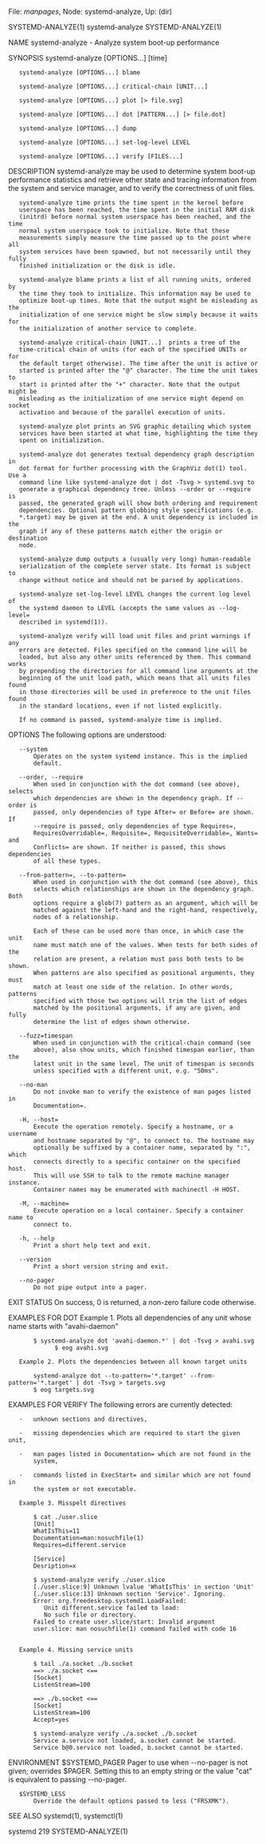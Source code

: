 File: *manpages*,  Node: systemd-analyze,  Up: (dir)

SYSTEMD-ANALYZE(1)              systemd-analyze             SYSTEMD-ANALYZE(1)



NAME
       systemd-analyze - Analyze system boot-up performance

SYNOPSIS
       systemd-analyze [OPTIONS...] [time]

       systemd-analyze [OPTIONS...] blame

       systemd-analyze [OPTIONS...] critical-chain [UNIT...]

       systemd-analyze [OPTIONS...] plot [> file.svg]

       systemd-analyze [OPTIONS...] dot [PATTERN...] [> file.dot]

       systemd-analyze [OPTIONS...] dump

       systemd-analyze [OPTIONS...] set-log-level LEVEL

       systemd-analyze [OPTIONS...] verify [FILES...]

DESCRIPTION
       systemd-analyze may be used to determine system boot-up performance
       statistics and retrieve other state and tracing information from the
       system and service manager, and to verify the correctness of unit
       files.

       systemd-analyze time prints the time spent in the kernel before
       userspace has been reached, the time spent in the initial RAM disk
       (initrd) before normal system userspace has been reached, and the time
       normal system userspace took to initialize. Note that these
       measurements simply measure the time passed up to the point where all
       system services have been spawned, but not necessarily until they fully
       finished initialization or the disk is idle.

       systemd-analyze blame prints a list of all running units, ordered by
       the time they took to initialize. This information may be used to
       optimize boot-up times. Note that the output might be misleading as the
       initialization of one service might be slow simply because it waits for
       the initialization of another service to complete.

       systemd-analyze critical-chain [UNIT...]  prints a tree of the
       time-critical chain of units (for each of the specified UNITs or for
       the default target otherwise). The time after the unit is active or
       started is printed after the "@" character. The time the unit takes to
       start is printed after the "+" character. Note that the output might be
       misleading as the initialization of one service might depend on socket
       activation and because of the parallel execution of units.

       systemd-analyze plot prints an SVG graphic detailing which system
       services have been started at what time, highlighting the time they
       spent on initialization.

       systemd-analyze dot generates textual dependency graph description in
       dot format for further processing with the GraphViz dot(1) tool. Use a
       command line like systemd-analyze dot | dot -Tsvg > systemd.svg to
       generate a graphical dependency tree. Unless --order or --require is
       passed, the generated graph will show both ordering and requirement
       dependencies. Optional pattern globbing style specifications (e.g.
       *.target) may be given at the end. A unit dependency is included in the
       graph if any of these patterns match either the origin or destination
       node.

       systemd-analyze dump outputs a (usually very long) human-readable
       serialization of the complete server state. Its format is subject to
       change without notice and should not be parsed by applications.

       systemd-analyze set-log-level LEVEL changes the current log level of
       the systemd daemon to LEVEL (accepts the same values as --log-level=
       described in systemd(1)).

       systemd-analyze verify will load unit files and print warnings if any
       errors are detected. Files specified on the command line will be
       loaded, but also any other units referenced by them. This command works
       by prepending the directories for all command line arguments at the
       beginning of the unit load path, which means that all units files found
       in those directories will be used in preference to the unit files found
       in the standard locations, even if not listed explicitly.

       If no command is passed, systemd-analyze time is implied.

OPTIONS
       The following options are understood:

       --system
           Operates on the system systemd instance. This is the implied
           default.

       --order, --require
           When used in conjunction with the dot command (see above), selects
           which dependencies are shown in the dependency graph. If --order is
           passed, only dependencies of type After= or Before= are shown. If
           --require is passed, only dependencies of type Requires=,
           RequiresOverridable=, Requisite=, RequisiteOverridable=, Wants= and
           Conflicts= are shown. If neither is passed, this shows dependencies
           of all these types.

       --from-pattern=, --to-pattern=
           When used in conjunction with the dot command (see above), this
           selects which relationships are shown in the dependency graph. Both
           options require a glob(7) pattern as an argument, which will be
           matched against the left-hand and the right-hand, respectively,
           nodes of a relationship.

           Each of these can be used more than once, in which case the unit
           name must match one of the values. When tests for both sides of the
           relation are present, a relation must pass both tests to be shown.
           When patterns are also specified as positional arguments, they must
           match at least one side of the relation. In other words, patterns
           specified with those two options will trim the list of edges
           matched by the positional arguments, if any are given, and fully
           determine the list of edges shown otherwise.

       --fuzz=timespan
           When used in conjunction with the critical-chain command (see
           above), also show units, which finished timespan earlier, than the
           latest unit in the same level. The unit of timespan is seconds
           unless specified with a different unit, e.g. "50ms".

       --no-man
           Do not invoke man to verify the existence of man pages listed in
           Documentation=.

       -H, --host=
           Execute the operation remotely. Specify a hostname, or a username
           and hostname separated by "@", to connect to. The hostname may
           optionally be suffixed by a container name, separated by ":", which
           connects directly to a specific container on the specified host.
           This will use SSH to talk to the remote machine manager instance.
           Container names may be enumerated with machinectl -H HOST.

       -M, --machine=
           Execute operation on a local container. Specify a container name to
           connect to.

       -h, --help
           Print a short help text and exit.

       --version
           Print a short version string and exit.

       --no-pager
           Do not pipe output into a pager.

EXIT STATUS
       On success, 0 is returned, a non-zero failure code otherwise.

EXAMPLES FOR DOT
       Example 1. Plots all dependencies of any unit whose name starts with
       "avahi-daemon"

           $ systemd-analyze dot 'avahi-daemon.*' | dot -Tsvg > avahi.svg
                 $ eog avahi.svg

       Example 2. Plots the dependencies between all known target units

           systemd-analyze dot --to-pattern='*.target' --from-pattern='*.target' | dot -Tsvg > targets.svg
           $ eog targets.svg

EXAMPLES FOR VERIFY
       The following errors are currently detected:

       ·   unknown sections and directives,

       ·   missing dependencies which are required to start the given unit,

       ·   man pages listed in Documentation= which are not found in the
           system,

       ·   commands listed in ExecStart= and similar which are not found in
           the system or not executable.

       Example 3. Misspelt directives

           $ cat ./user.slice
           [Unit]
           WhatIsThis=11
           Documentation=man:nosuchfile(1)
           Requires=different.service

           [Service]
           Desription=x

           $ systemd-analyze verify ./user.slice
           [./user.slice:9] Unknown lvalue 'WhatIsThis' in section 'Unit'
           [./user.slice:13] Unknown section 'Service'. Ignoring.
           Error: org.freedesktop.systemd1.LoadFailed:
              Unit different.service failed to load:
              No such file or directory.
           Failed to create user.slice/start: Invalid argument
           user.slice: man nosuchfile(1) command failed with code 16


       Example 4. Missing service units

           $ tail ./a.socket ./b.socket
           ==> ./a.socket <==
           [Socket]
           ListenStream=100

           ==> ./b.socket <==
           [Socket]
           ListenStream=100
           Accept=yes

           $ systemd-analyze verify ./a.socket ./b.socket
           Service a.service not loaded, a.socket cannot be started.
           Service b@0.service not loaded, b.socket cannot be started.


ENVIRONMENT
       $SYSTEMD_PAGER
           Pager to use when --no-pager is not given; overrides $PAGER.
           Setting this to an empty string or the value "cat" is equivalent to
           passing --no-pager.

       $SYSTEMD_LESS
           Override the default options passed to less ("FRSXMK").

SEE ALSO
       systemd(1), systemctl(1)



systemd 219                                                 SYSTEMD-ANALYZE(1)
